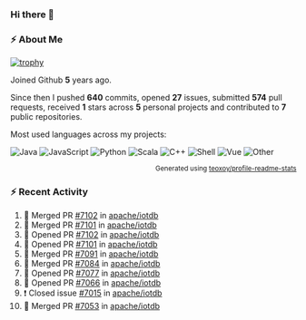 ### Hi there 👋

### :zap: About Me

[![trophy](https://github-profile-trophy.vercel.app/?username=HTHou&theme=onedark)](https://github.com/ryo-ma/github-profile-trophy)
   
Joined Github **5** years ago.

Since then I pushed **640** commits, opened **27** issues, submitted **574** pull requests, received **1** stars across **5** personal projects and contributed to **7** public repositories.

Most used languages across my projects:

![Java](https://img.shields.io/static/v1?style=flat-square&label=%E2%A0%80&color=555&labelColor=%23b07219&message=Java%EF%B8%B194.4%25)
![JavaScript](https://img.shields.io/static/v1?style=flat-square&label=%E2%A0%80&color=555&labelColor=%23f1e05a&message=JavaScript%EF%B8%B11.4%25)
![Python](https://img.shields.io/static/v1?style=flat-square&label=%E2%A0%80&color=555&labelColor=%233572A5&message=Python%EF%B8%B10.7%25)
![Scala](https://img.shields.io/static/v1?style=flat-square&label=%E2%A0%80&color=555&labelColor=%23c22d40&message=Scala%EF%B8%B10.6%25)
![C++](https://img.shields.io/static/v1?style=flat-square&label=%E2%A0%80&color=555&labelColor=%23f34b7d&message=C%2B%2B%EF%B8%B10.6%25)
![Shell](https://img.shields.io/static/v1?style=flat-square&label=%E2%A0%80&color=555&labelColor=%2389e051&message=Shell%EF%B8%B10.4%25)
![Vue](https://img.shields.io/static/v1?style=flat-square&label=%E2%A0%80&color=555&labelColor=%2341b883&message=Vue%EF%B8%B10.3%25)
![Other](https://img.shields.io/static/v1?style=flat-square&label=%E2%A0%80&color=555&labelColor=%23ededed&message=Other%EF%B8%B11.2%25)

<p align="right"><sub>Generated using <a href="https://github.com/marketplace/actions/profile-readme-stats">teoxoy/profile-readme-stats</a></sub></p>


<!--![](https://github.com/HTHou/HTHou/blob/output/github-contribution-grid-snake.svg)-->

<!--![Haonan Hou's github stats](https://github-readme-stats.vercel.app/api?username=HTHou&count_private=true&show_icons=true&theme=onedark)-->

<!--![Haonan Hou's wakatime stats](https://github-readme-stats.vercel.app/api/wakatime?username=HTHou&layout=compact&theme=onedark)-->

<!--![Top Langs](https://github-readme-stats.vercel.app/api/top-langs/?username=HTHou&theme=onedark&layout=compact)-->

### :zap: Recent Activity
<!--START_SECTION:activity-->
1. 🎉 Merged PR [#7102](https://github.com/apache/iotdb/pull/7102) in [apache/iotdb](https://github.com/apache/iotdb)
2. 🎉 Merged PR [#7101](https://github.com/apache/iotdb/pull/7101) in [apache/iotdb](https://github.com/apache/iotdb)
3. 💪 Opened PR [#7102](https://github.com/apache/iotdb/pull/7102) in [apache/iotdb](https://github.com/apache/iotdb)
4. 💪 Opened PR [#7101](https://github.com/apache/iotdb/pull/7101) in [apache/iotdb](https://github.com/apache/iotdb)
5. 🎉 Merged PR [#7091](https://github.com/apache/iotdb/pull/7091) in [apache/iotdb](https://github.com/apache/iotdb)
6. 🎉 Merged PR [#7084](https://github.com/apache/iotdb/pull/7084) in [apache/iotdb](https://github.com/apache/iotdb)
7. 💪 Opened PR [#7077](https://github.com/apache/iotdb/pull/7077) in [apache/iotdb](https://github.com/apache/iotdb)
8. 💪 Opened PR [#7066](https://github.com/apache/iotdb/pull/7066) in [apache/iotdb](https://github.com/apache/iotdb)
9. ❗️ Closed issue [#7015](https://github.com/apache/iotdb/issues/7015) in [apache/iotdb](https://github.com/apache/iotdb)
10. 🎉 Merged PR [#7053](https://github.com/apache/iotdb/pull/7053) in [apache/iotdb](https://github.com/apache/iotdb)
<!--END_SECTION:activity-->

<!--
**HTHou/HTHou** is a ✨ _special_ ✨ repository because its `README.md` (this file) appears on your GitHub profile.

Here are some ideas to get you started:

- 🔭 I’m currently working on ...
- 🌱 I’m currently learning ...
- 👯 I’m looking to collaborate on ...
- 🤔 I’m looking for help with ...
- 💬 Ask me about ...
- 📫 How to reach me: ...
- 😄 Pronouns: ...
- ⚡ Fun fact: ...
-->
